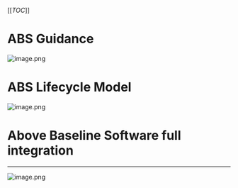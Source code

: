 [[_TOC_]]
# ABS Guidance
![image.png](/.attachments/image-f3a612ff-f65c-45a9-804f-f93cfe92627d.png)

# ABS Lifecycle Model
![image.png](/.attachments/image-1eace68b-8654-4ead-bd86-81b65139bd72.png)

# Above Baseline Software full integration
---
![image.png](/.attachments/image-6291d1e2-876e-4ade-ac37-d8dba0398499.png)